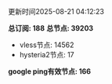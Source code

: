 更新时间2025-08-21 04:12:23

**总订阅: 188**
**总节点: 39203**
- vless节点: 14562
- hysteria2节点: 17

**google ping有效节点: 166**

